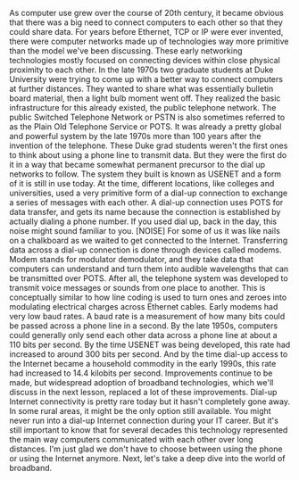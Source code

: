 As computer use grew over the course of
20th century, it became obvious that there was a big need to connect computers to
each other so that they could share data. For years before Ethernet, TCP or IP were ever invented, there were
computer networks made up of technologies way more primitive than
the model we've been discussing. These early networking technologies mostly
focused on connecting devices within close physical proximity to each other. In the late 1970s two graduate
students at Duke University were trying to come up with a better way
to connect computers at further distances. They wanted to share what was
essentially bulletin board material, then a light bulb moment went off. They realized the basic infrastructure for this already existed,
the public telephone network. The public Switched Telephone Network or
PSTN is also sometimes referred to as
the Plain Old Telephone Service or POTS. It was already a pretty global and
powerful system by the late 1970s more than 100 years after
the invention of the telephone. These Duke grad students weren't the first
ones to think about using a phone line to transmit data. But they were the first do it in a way
that became somewhat permanent precursor to the dial up networks to follow. The system they built is known as USENET
and a form of it is still in use today. At the time, different locations,
like colleges and universities, used a very primitive
form of a dial-up connection to exchange a series of
messages with each other. A dial-up connection uses POTS for
data transfer, and gets its name because the connection is established
by actually dialing a phone number. If you used dial up, back in the day,
this noise might sound familiar to you. [NOISE] For some of us it was
like nails on a chalkboard as we waited to get connected
to the Internet. Transferring data across a dial-up
connection is done through devices called modems. Modem stands for
modulator demodulator, and they take data that
computers can understand and turn them into audible wavelengths
that can be transmitted over POTS. After all, the telephone system was
developed to transmit voice messages or sounds from one place to another. This is conceptually similar to how
line coding is used to turn ones and zeroes into modulating electrical
charges across Ethernet cables. Early modems had very low baud rates. A baud rate is a measurement of how many bits could be passed across
a phone line in a second. By the late 1950s, computers could
generally only send each other data across a phone line at about
a 110 bits per second. By the time USENET was being developed, this rate had increased to
around 300 bits per second. And by the time dial-up access to the
Internet became a household commodity in the early 1990s, this rate had
increased to 14.4 kilobits per second. Improvements continue to be made, but widespread adoption of
broadband technologies, which we'll discuss in the next lesson,
replaced a lot of these improvements. Dial-up Internet connectivity
is pretty rare today but it hasn't completely gone away. In some rural areas, it might be
the only option still available. You might never run into a dial-up
Internet connection during your IT career. But it's still important to know that for several decades this technology
represented the main way computers communicated with
each other over long distances. I'm just glad we don't have to
choose between using the phone or using the Internet anymore. Next, let's take a deep dive
into the world of broadband.

